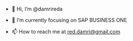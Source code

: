 - 👋 Hi, I’m @damrireda
<!--- - 👀 I’m interested in ... --->
- 🌱 I’m currently focusing on  SAP BUSINESS ONE

- 📫 How to reach me at red.damri@gmail.com

<!---
damrireda/damrireda is a ✨ special ✨ repository because its `README.md` (this file) appears on your GitHub profile.
You can click the Preview link to take a look at your changes.
--->
